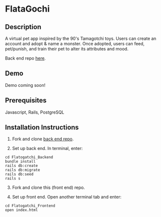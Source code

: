 # FlataGochi

## Description
A virtual pet app inspired by the 90's Tamagotchi toys. Users can create an account and adopt & name a monster. Once adopted, users can feed, pet/punish, and train their pet to alter its attributes and mood.

Back end repo <a href="https://github.com/matt-green1/Flatogatchi_Backend">here</a>.

## Demo
Demo coming soon!

## Prerequisites
Javascript, Rails, PostgreSQL

## Installation Instructions

1. Fork and clone <a href="https://github.com/matt-green1/Flatogatchi_Backend">back end repo</a>.

2. Set up back end. In terminal, enter:

```
cd Flatogatchi_Backend
bundle install
rails db:create
rails db:migrate
rails db:seed
rails s
```
3. Fork and clone this (front end) repo.

4. Set up front end. Open another terminal tab and enter:

```
cd Flatogatchi_Frontend
open index.html

```

